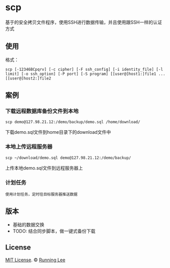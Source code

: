 # scp

基于的安全拷贝文件程序，使用SSH进行数据传输，并且使用跟SSH一样的认证方式

## 使用

格式：

`scp [-12346BCpqrv] [-c cipher] [-F ssh_config] [-i identity_file] [-l limit] [-o ssh_option] [-P port] [-S program] [[user@]host1:]file1 ...[[user@]host2:]file2`


## 案例

### 下载远程数据库备份文件到本地

`scp demo@127.98.21.12:/demo/backup/demo.sql /home/download/`

下载demo.sql文件到home目录下的download文件中


### 本地上传远程服务器

`scp ~/download/demo.sql demo@127.98.21.12:/demo/backup/`

上传本地demo.sql文件到远程服务器上


### 计划任务

`使用计划任务，定时往目标服务器推送数据`


## 版本

* 基础的数据交换
* TODO: 结合同步脚本，做一键式备份下载


## License

[MIT License](https://opensource.org/licenses/mit-license.html). ©  [Running Lee](mailto:lihui870920@gmail.com)